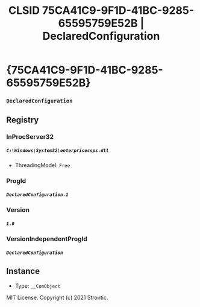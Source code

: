 ﻿---
title: "CLSID 75CA41C9-9F1D-41BC-9285-65595759E52B | DeclaredConfiguration"
excerpt: What is COM-Object CLSID 75CA41C9-9F1D-41BC-9285-65595759E52B?
---

# {75CA41C9-9F1D-41BC-9285-65595759E52B}

### `DeclaredConfiguration`

## Registry


### InProcServer32

##### `C:\Windows\System32\enterprisecsps.dll`
* ThreadingModel: `Free`

### ProgId

##### `DeclaredConfiguration.1`

### Version

##### `1.0`

### VersionIndependentProgId

##### `DeclaredConfiguration`

## Instance

* Type: `__ComObject`

MIT License. Copyright (c) 2021 Strontic.


